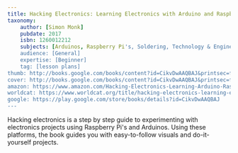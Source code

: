 ```yaml
---
title: Hacking Electronics: Learning Electronics with Arduino and Raspberry Pi, Second Edition
taxonomy:
	author: [Simon Monk]
	pubdate: 2017
	isbn: 1260012212
	subjects: [Arduinos, Raspberry Pi's, Soldering, Technology & Engineering / Electronics / General]
	audience: [General]
	expertise: [Beginner]
	tag: [lesson plans]
thumb: http://books.google.com/books/content?id=CikvDwAAQBAJ&printsec=frontcover&img=1&zoom=2&imgtk=AFLRE73o2eE0TpgTfgUyqgYBXAYmCtnAnUz79VvnLRzzaa4FEpD-y3V6vpsCVgjrpTSAhlfXGvFNpid8xTS8a9g5AOcLKkl7sPQEVA6qdUZae6G_EIOqhvBzPcT-idz3ooZe_8eEVxl5&source=gbs_api
cover: http://books.google.com/books/content?id=CikvDwAAQBAJ&printsec=frontcover&img=1&zoom=6&imgtk=AFLRE73gOZUZ6OWiiKRb3w0XJNX8J3cs0zVU9QotOV-HWogWuHwgMIQE-d7IoAkYPIKAtuSlkYAyVOZlT85kRLkpOofE3EZdwLec5zFrv_DxwPEWVPZaHBX1VGcM85jRh8Af3l62RYkM&source=gbs_api
amazon: https://www.amazon.com/Hacking-Electronics-Learning-Arduino-Raspberry/dp/1260012204/ref=sr_1_1?keywords=Hacking+electronics+%3A+learning+electronics+with+Arduino+and+Raspberry+Pi&qid=1571080867&s=sporting-goods&sr=8-1
worldcat: https://www.worldcat.org/title/hacking-electronics-learning-electronics-with-arduino-and-raspberry-pi-second-edition/oclc/1012858110&referer=brief_results
google: https://play.google.com/store/books/details?id=CikvDwAAQBAJ
---
```

Hacking electronics is a step by step guide to experimenting with electronics projects using Raspberry Pi's and Arduinos.  Using these platforms, the book guides you with easy-to-follow visuals and do-it-yourself projects.